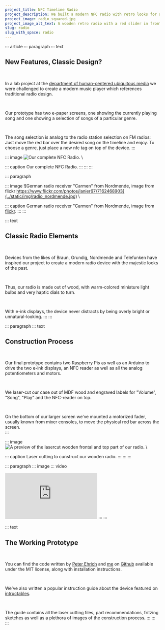 ```yaml
---
project_title: NFC Timeline Radio
project_description: We built a modern NFC radio with retro looks for a project on media systems.
project_image: radio_squared.jpg
project_image_alt_text: A wooden retro radio with a red slider in front of a e-ink display.
slug: radio
slug_with_space: radio
---
```


::: article
::: paragraph
::: text
## New Features, Classic Design?

&nbsp;

In a lab project at the [department of human-centered ubiquitous media](https://www.en.um.informatik.uni-muenchen.de/index.html) we were challenged to create a modern music player which references traditional radio design.  

&nbsp; 

Our prototype has two e-paper screens, one showing the currently playing song and one showing a selection of songs of a particular genre.  

&nbsp; 

The song selection is analog to the radio station selection on FM radios: Just move the red bar over the desired song on the timeline and enjoy.
To choose a genre, just place a new nfc tag on top of the device.
::: 

::: image
![Our complete NFC Radio.](../static/img/radio.jpg) \

::: caption
Our complete NFC Radio.
::: 
:::
:::

::: paragraph

::: image
![German radio receiver "Carmen" from Nordmende, image from flickr https://www.flickr.com/photos/lanier67/7162468903](../static/img/radio_nordmende.jpg) \

::: caption
German radio receiver "Carmen" from Nordmende, image from [flickr](https://www.flickr.com/photos/lanier67/7162468903).
:::
:::

::: text
## Classic Radio Elements

&nbsp;

Devices from the likes of Braun, Grundig, Nordmende and Telefunken have inspired our project to create a modern radio device with the majestic looks of the past.

&nbsp;

Thus, our radio is made out of wood, with warm-colored miniature light bulbs and very haptic dials to turn.  

&nbsp;

With e-ink displays, the device never distracts by being overly bright or unnatural-looking.
:::
:::

::: paragraph
::: text
## Construction Process

&nbsp;

Our final prototype contains two Raspberry Pis as well as an Arduino to drive the two e-ink displays, an NFC reader as well as all the analog potentiometers and motors.  

&nbsp;

We laser-cut our case out of MDF wood and engraved labels for "Volume", "Song", "Play" and the NFC-reader on top.

&nbsp;

On the bottom of our larger screen we've mounted a motorized fader, usually known from mixer consoles, to move the physical red bar across the screen.  
::: 

::: image
![A preview of the lasercut wooden frontal and top part of our radio.](../static/img/radio_construction.jpg) \

::: caption
Laser cutting to cunstruct our wooden radio.
::: 
:::
:::

::: paragraph
::: image
::: video
<iframe src="https://www.youtube.com/embed/Fbv3RyXO0YM" title="YouTube video of the NFC radio." frameborder="0" allow="accelerometer; autoplay; encrypted-media; gyroscope; picture-in-picture" allowfullscreen></iframe>
:::
:::

::: text
## The Working Prototype

&nbsp;

You can find the code written by [Peter Ehrich](https://github.com/PeterEhrich) and [me](https://github.com/benedikt-mayer) on [Github](https://github.com/benedikt-mayer/nfcradio) available under the MIT license, along with installation instructions. 

&nbsp;

We've also written a popular instruction guide about the device featured on [intructables](https://www.instructables.com/id/NFC-Timeline-Radio/).  

&nbsp;

The guide contains all the laser cutting files, part recommendations, fritzing sketches as well as a plethora of images of the construction process.
:::
:::
:::